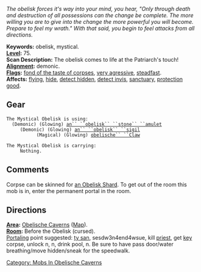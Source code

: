 *The obelisk forces it's way into your mind, you hear, "Only through
death and destruction of all possessions can the change be complete. The
more willing you are to give into the change the more powerful you will
become. Prepare to feel my wrath." With that said, you begin to feel
attacks from all directions.*

**Keywords:** obelisk, mystical.  
**[Level](Level "wikilink"):** 75.  
**Scan Description:** The obelisk comes to life at the Patriarch's
touch!  
**[Alignment](Alignment "wikilink"):** demonic.  
**[Flags](:Category:_Mob_Types "wikilink"):** [fond of the taste of
corpses](Corpse-Eating_Mobs "wikilink"), [very
agressive](Aggressive_Mobs "wikilink"),
[steadfast](Sentinel_Mobs "wikilink").  
**Affects:** [flying](Flying_Flag "wikilink"), [hide](Hide "wikilink"),
[detect hidden](Detect_Hidden "wikilink"), [detect
invis](Detect_Invis "wikilink"), [sanctuary](Sanctuary "wikilink"),
[protection good](Protection_Good "wikilink").  

## Gear

`The Mystical Obelisk is using:`  
<worn around neck>`  (Demonic) (Glowing) `[`an`` ``obelisk`` ``stone`` ``amulet`](Obelisk_Stone_Amulet "wikilink")  
<worn on wrist>`     (Demonic) (Glowing) `[`an`` ``obelisk`` ``sigil`](Obelisk_Sigill "wikilink")  
<wielded>`           (Magical) (Glowing) `[`obelische`` ``Claw`](Obelische_Claw "wikilink")

`The Mystical Obelisk is carrying:`  
`     Nothing.`

## Comments

Corpse can be skinned for [an Obelisk Shard](Obelisk_Shard "wikilink").
To get out of the room this mob is in, enter the permanent portal in the
room.

## Directions

**[Area](:Category:_Areas "wikilink"):** [Obelische
Caverns](:Category:_Obelische_Caverns "wikilink")
([Map](Obelische_Caverns_Map "wikilink")).  
**[Room](:Category:_Rooms "wikilink"):** Before the Obelisk (cursed).  
[Portaling](Portal "wikilink") point suggested: [ty
san](Tysiln_San "wikilink"), sesdw3n4end4wsue, kill
[priest](Obelische_Priest "wikilink"), get [key](Glass_Key "wikilink")
corpse, unlock n, n, drink pool, n. Be sure to have pass door/water
breathing/move hidden/sneak for the speedwalk.  

[Category: Mobs In Obelische
Caverns](Category:_Mobs_In_Obelische_Caverns "wikilink")
